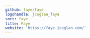 ```yaml
---
github: faye/faye
logohandle: jcoglan_faye
sort: faye
title: Faye
website: 'https://faye.jcoglan.com/'
---
```

